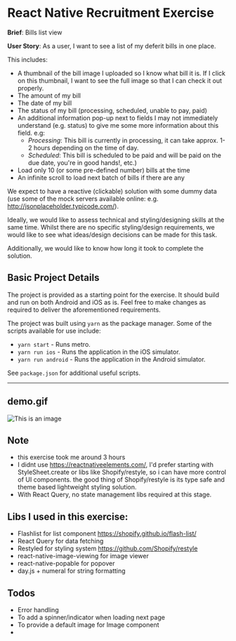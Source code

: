 # React Native Recruitment Exercise

**Brief**: Bills list view

**User Story**: As a user, I want to see a list of my deferit bills in one place. 

This includes:

* A thumbnail of the bill image I uploaded so I know what bill it is. If I click on this thumbnail, I want to see the full image so that I can check it out properly.
* The amount of my bill
* The date of my bill
* The status of my bill (processing, scheduled, unable to pay, paid)
* An additional information pop-up next to fields I may not immediately understand (e.g. status) to give me some more information about this field. e.g:
    * *Processing*: This bill is currently in processing, it can take approx. 1-2 hours depending on the time of day. 
    * *Scheduled*: This bill is scheduled to be paid and will be paid on the due date, you're in good hands!, etc.)
* Load only 10 (or some pre-defined number) bills at the time
* An infinite scroll to load next batch of bills if there are any

We expect to have a reactive (clickable) solution with some dummy data (use some of the mock servers available online: e.g. http://jsonplaceholder.typicode.com/). 

Ideally, we would like to assess technical and styling/designing skills at the same time. Whilst there are no specific styling/design requirements, we would like to see what ideas/design decisions can be made for this task.

Additionally, we would like to know how long it took to complete the solution.


## Basic Project Details

The project is provided as a starting point for the exercise. It should build and run on both Android and iOS as is. Feel free to make changes as required to deliver the aforementioned requirements.

The project was built using `yarn` as the package manager. Some of the scripts available for use include:

* `yarn start` - Runs metro.
* `yarn run ios` - Runs the application in the iOS simulator.
* `yarn run android` - Runs the application in the Android simulator.

See `package.json` for additional useful scripts.

---

## demo.gif

![This is an image](./deferit.gif)

## Note
* this exercise took me around 3 hours
* I didnt use https://reactnativeelements.com/, I'd prefer starting with StyleSheet.create or libs like Shopify/restyle, so i can have more control of UI components. the good thing of Shopify/restyle is its type safe and theme based lightweight styling solution. 
* With React Query, no state management libs required at this stage.
## Libs I used in this exercise:
* Flashlist for list component https://shopify.github.io/flash-list/
* React Query for data fetching 
* Restyled for styling system https://github.com/Shopify/restyle
* react-native-image-viewing for image viewer
* react-native-popable for popover
* day.js + numeral for string formatting

## Todos
* Error handling 
* To add a spinner/indicator when loading next page
* To provide a default image for Image component
* 

